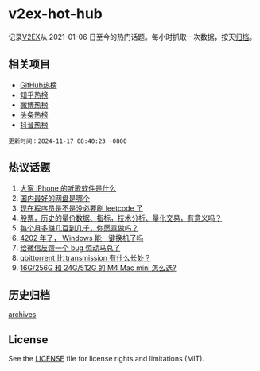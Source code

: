# v2ex-hot-hub

 记录[V2EX](https://www.v2ex.com/)从 2021-01-06 日至今的热门话题。每小时抓取一次数据，按天[归档](archives)。
 
 ## 相关项目

- [GitHub热榜](https://github.com/it985/github-hot-hub)
- [知乎热榜](https://github.com/it985/zhihu-hot-hub)
- [微博热榜](https://github.com/it985/weibo-hot-hub)
- [头条热榜](https://github.com/it985/toutiao-hot-hub)
- [抖音热榜](https://github.com/it985/douyin-hot-hub)


 `更新时间：2024-11-17 08:40:23 +0800`

## 热议话题

1. [大家 iPhone 的听歌软件是什么](https://www.v2ex.com/t/1090112)
1. [国内最好的网盘是哪个](https://www.v2ex.com/t/1090030)
1. [现在程序员是不是没必要刷 leetcode 了](https://www.v2ex.com/t/1090040)
1. [股票，历史的量价数据、指标，技术分析、量化交易，有意义吗？](https://www.v2ex.com/t/1090018)
1. [每个月多赚几百到几千，你愿意做吗？](https://www.v2ex.com/t/1090044)
1. [4202 年了， Windows 能一键换机了吗](https://www.v2ex.com/t/1090146)
1. [给微信反馈一个 bug 惊动马总了](https://www.v2ex.com/t/1090053)
1. [qbittorrent 比 transmission 有什么长处？](https://www.v2ex.com/t/1090062)
1. [16G/256G 和 24G/512G 的 M4 Mac mini 怎么选?](https://www.v2ex.com/t/1090056)

## 历史归档

[archives](archives)

## License

See the [LICENSE](LICENSE) file for license rights and limitations (MIT).
